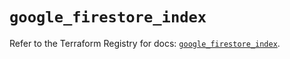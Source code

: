 # `google_firestore_index`

Refer to the Terraform Registry for docs: [`google_firestore_index`](https://registry.terraform.io/providers/hashicorp/google-beta/5.39.0/docs/resources/google_firestore_index).

